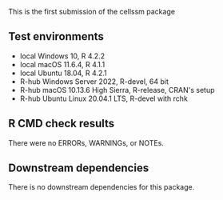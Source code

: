 
This is the first submission of the cellssm package

## Test environments
* local Windows 10, R 4.2.2
* local macOS 11.6.4, R 4.1.1
* local Ubuntu 18.04, R 4.2.1
* R-hub Windows Server 2022, R-devel, 64 bit
* R-hub macOS 10.13.6 High Sierra, R-release, CRAN's setup
* R-hub Ubuntu Linux 20.04.1 LTS, R-devel with rchk

## R CMD check results
There were no ERRORs, WARNINGs, or NOTEs.

## Downstream dependencies
There is no downstream dependencies for this package.
